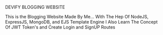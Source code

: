 DEVIFY BLOGGING WEBSITE

This is the Blogging Website Made By Me...
With The Hep Of NodeJS, ExpressJS, MongoDB, and EJS Template Engine
I Also Learn The Concept Of JWT Token's and Create Login and SignUP Routes
